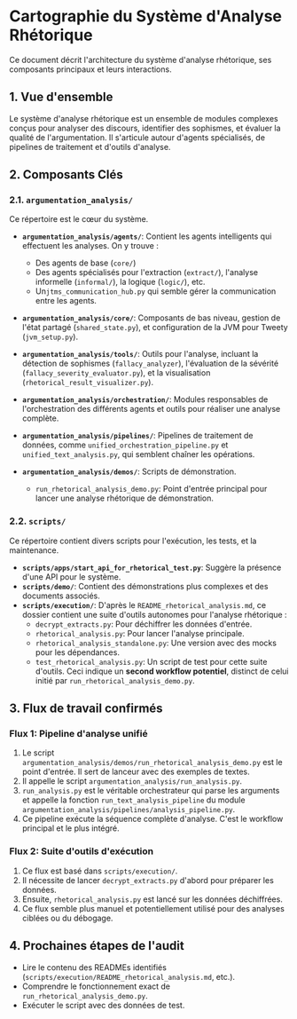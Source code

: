 # Cartographie du Système d'Analyse Rhétorique

Ce document décrit l'architecture du système d'analyse rhétorique, ses composants principaux et leurs interactions.

## 1. Vue d'ensemble

Le système d'analyse rhétorique est un ensemble de modules complexes conçus pour analyser des discours, identifier des sophismes, et évaluer la qualité de l'argumentation. Il s'articule autour d'agents spécialisés, de pipelines de traitement et d'outils d'analyse.

## 2. Composants Clés

### 2.1. `argumentation_analysis/`

Ce répertoire est le cœur du système.

- **`argumentation_analysis/agents/`**: Contient les agents intelligents qui effectuent les analyses. On y trouve :
    - Des agents de base (`core/`)
    - Des agents spécialisés pour l'extraction (`extract/`), l'analyse informelle (`informal/`), la logique (`logic/`), etc.
    - Un`jtms_communication_hub.py` qui semble gérer la communication entre les agents.

- **`argumentation_analysis/core/`**: Composants de bas niveau, gestion de l'état partagé (`shared_state.py`), et configuration de la JVM pour Tweety (`jvm_setup.py`).

- **`argumentation_analysis/tools/`**: Outils pour l'analyse, incluant la détection de sophismes (`fallacy_analyzer`), l'évaluation de la sévérité (`fallacy_severity_evaluator.py`), et la visualisation (`rhetorical_result_visualizer.py`).

- **`argumentation_analysis/orchestration/`**: Modules responsables de l'orchestration des différents agents et outils pour réaliser une analyse complète.

- **`argumentation_analysis/pipelines/`**: Pipelines de traitement de données, comme `unified_orchestration_pipeline.py` et `unified_text_analysis.py`, qui semblent chaîner les opérations.

- **`argumentation_analysis/demos/`**: Scripts de démonstration.
    - `run_rhetorical_analysis_demo.py`: Point d'entrée principal pour lancer une analyse rhétorique de démonstration.

### 2.2. `scripts/`

Ce répertoire contient divers scripts pour l'exécution, les tests, et la maintenance.

- **`scripts/apps/start_api_for_rhetorical_test.py`**: Suggère la présence d'une API pour le système.
- **`scripts/demo/`**: Contient des démonstrations plus complexes et des documents associés.
- **`scripts/execution/`**: D'après le `README_rhetorical_analysis.md`, ce dossier contient une suite d'outils autonomes pour l'analyse rhétorique :
    - `decrypt_extracts.py`: Pour déchiffrer les données d'entrée.
    - `rhetorical_analysis.py`: Pour lancer l'analyse principale.
    - `rhetorical_analysis_standalone.py`: Une version avec des mocks pour les dépendances.
    - `test_rhetorical_analysis.py`: Un script de test pour cette suite d'outils.
    Ceci indique un **second workflow potentiel**, distinct de celui initié par `run_rhetorical_analysis_demo.py`.

## 3. Flux de travail confirmés

### Flux 1: Pipeline d'analyse unifié

1.  Le script `argumentation_analysis/demos/run_rhetorical_analysis_demo.py` est le point d'entrée. Il sert de lanceur avec des exemples de textes.
2.  Il appelle le script `argumentation_analysis/run_analysis.py`.
3.  `run_analysis.py` est le véritable orchestrateur qui parse les arguments et appelle la fonction `run_text_analysis_pipeline` du module `argumentation_analysis/pipelines/analysis_pipeline.py`.
4.  Ce pipeline exécute la séquence complète d'analyse. C'est le workflow principal et le plus intégré.

### Flux 2: Suite d'outils d'exécution

1.  Ce flux est basé dans `scripts/execution/`.
2.  Il nécessite de lancer `decrypt_extracts.py` d'abord pour préparer les données.
3.  Ensuite, `rhetorical_analysis.py` est lancé sur les données déchiffrées.
4.  Ce flux semble plus manuel et potentiellement utilisé pour des analyses ciblées ou du débogage.

## 4. Prochaines étapes de l'audit

- Lire le contenu des READMEs identifiés (`scripts/execution/README_rhetorical_analysis.md`, etc.).
- Comprendre le fonctionnement exact de `run_rhetorical_analysis_demo.py`.
- Exécuter le script avec des données de test.